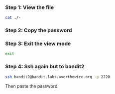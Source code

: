 ### Step 1: View the file

```bash
cat ./-
```

### Step 2: Copy the password

### Step 3: Exit the view mode

```bash
exit
```

### Step 4: Ssh again but to bandit2

```bash
ssh bandit2@bandit.labs.overthewire.org -p 2220
```

Then paste the password
